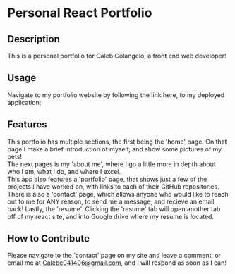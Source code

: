 # Personal React Portfolio

## Description

This is a personal portfolio for Caleb Colangelo, a front end web developer!

## Usage

Navigate to my portfolio website by following the link here, to my deployed application:


## Features

This portfolio has multiple sections, the first being the 'home' page. On that page I make a brief introduction of myself, and show some pictures of my pets!  
The next pages is my 'about me', where I go a little more in depth about who I am, what I do, and where I excel.  
This app also features a 'portfolio' page, that shows just a few of the projects I have worked on, with links to each of their GitHub repositories.  
There is also a 'contact' page, which allows anyone who would like to reach out to me for ANY reason, to send me a message, and recieve an email back! 
Lastly, the 'resume'. Clicking the 'resume' tab will open another tab off of my react site, and into Google drive where my resume is located.

## How to Contribute

Please navigate to the 'contact' page on my site and leave a comment, or email me at Calebc041406@gmail.com, and I will respond as soon as I can!
